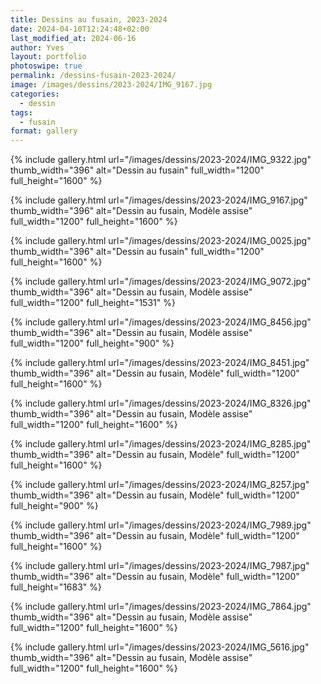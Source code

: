 ```yaml
---
title: Dessins au fusain, 2023-2024
date: 2024-04-10T12:24:48+02:00
last_modified_at: 2024-06-16
author: Yves
layout: portfolio
photoswipe: true
permalink: /dessins-fusain-2023-2024/
image: /images/dessins/2023-2024/IMG_9167.jpg
categories:
  - dessin
tags:
  - fusain
format: gallery
---
```


<div class="photoswipe-gallery">
  
 {% include gallery.html
  url="/images/dessins/2023-2024/IMG_9322.jpg"
  thumb_width="396" alt="Dessin au fusain"
  full_width="1200" full_height="1600"
 %}
  
{% include gallery.html
 url="/images/dessins/2023-2024/IMG_9167.jpg"
 thumb_width="396" alt="Dessin au fusain, Modèle assise"
 full_width="1200" full_height="1600"
%}

{% include gallery.html
 url="/images/dessins/2023-2024/IMG_0025.jpg"
 thumb_width="396" alt="Dessin au fusain"
 full_width="1200" full_height="1600"
%}

{% include gallery.html
 url="/images/dessins/2023-2024/IMG_9072.jpg"
 thumb_width="396" alt="Dessin au fusain, Modèle assise"
 full_width="1200" full_height="1531"
%}

{% include gallery.html
 url="/images/dessins/2023-2024/IMG_8456.jpg"
 thumb_width="396" alt="Dessin au fusain, Modèle assise"
 full_width="1200" full_height="900"
%}

{% include gallery.html
 url="/images/dessins/2023-2024/IMG_8451.jpg"
 thumb_width="396" alt="Dessin au fusain, Modèle"
 full_width="1200" full_height="1600"
%}

{% include gallery.html
 url="/images/dessins/2023-2024/IMG_8326.jpg"
 thumb_width="396" alt="Dessin au fusain, Modèle assise"
 full_width="1200" full_height="1600"
%}

{% include gallery.html
 url="/images/dessins/2023-2024/IMG_8285.jpg"
 thumb_width="396" alt="Dessin au fusain, Modèle"
 full_width="1200" full_height="1600"
%}

{% include gallery.html
 url="/images/dessins/2023-2024/IMG_8257.jpg"
 thumb_width="396" alt="Dessin au fusain, Modèle"
 full_width="1200" full_height="900"
%}

{% include gallery.html
 url="/images/dessins/2023-2024/IMG_7989.jpg"
 thumb_width="396" alt="Dessin au fusain, Modèle"
 full_width="1200" full_height="1600"
%}

{% include gallery.html
 url="/images/dessins/2023-2024/IMG_7987.jpg"
 thumb_width="396" alt="Dessin au fusain, Modèle"
 full_width="1200" full_height="1683"
%}

{% include gallery.html
 url="/images/dessins/2023-2024/IMG_7864.jpg"
 thumb_width="396" alt="Dessin au fusain, Modèle assise"
 full_width="1200" full_height="1600"
%}
 
{% include gallery.html
 url="/images/dessins/2023-2024/IMG_5616.jpg"
 thumb_width="396" alt="Dessin au fusain, Modèle assise"
 full_width="1200" full_height="1600"
%}

</div>